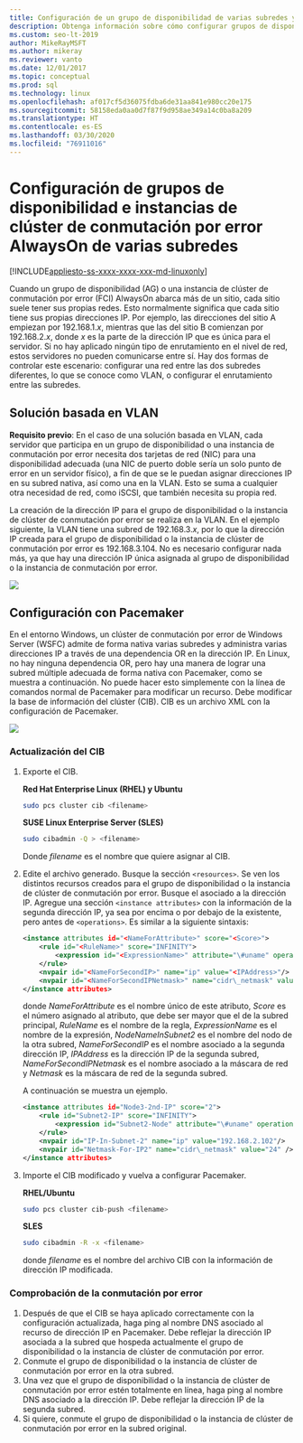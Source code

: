 ```yaml
---
title: Configuración de un grupo de disponibilidad de varias subredes y FCI (Linux)
description: Obtenga información sobre cómo configurar grupos de disponibilidad AlwaysOn e instancias de clúster de conmutación por error (FCI) de varias subredes para SQL Server en Linux.
ms.custom: seo-lt-2019
author: MikeRayMSFT
ms.author: mikeray
ms.reviewer: vanto
ms.date: 12/01/2017
ms.topic: conceptual
ms.prod: sql
ms.technology: linux
ms.openlocfilehash: af017cf5d36075fdba6de31aa841e980cc20e175
ms.sourcegitcommit: 58158eda0aa0d7f87f9d958ae349a14c0ba8a209
ms.translationtype: HT
ms.contentlocale: es-ES
ms.lasthandoff: 03/30/2020
ms.locfileid: "76911016"
---
```

# <a name="configure-multiple-subnet-always-on-availability-groups-and-failover-cluster-instances"></a>Configuración de grupos de disponibilidad e instancias de clúster de conmutación por error AlwaysOn de varias subredes

[!INCLUDE[appliesto-ss-xxxx-xxxx-xxx-md-linuxonly](../includes/appliesto-ss-xxxx-xxxx-xxx-md-linuxonly.md)]

Cuando un grupo de disponibilidad (AG) o una instancia de clúster de conmutación por error (FCI) AlwaysOn abarca más de un sitio, cada sitio suele tener sus propias redes. Esto normalmente significa que cada sitio tiene sus propias direcciones IP. Por ejemplo, las direcciones del sitio A empiezan por 192.168.1.*x*, mientras que las del sitio B comienzan por 192.168.2.*x*, donde *x* es la parte de la dirección IP que es única para el servidor. Si no hay aplicado ningún tipo de enrutamiento en el nivel de red, estos servidores no pueden comunicarse entre sí. Hay dos formas de controlar este escenario: configurar una red entre las dos subredes diferentes, lo que se conoce como VLAN, o configurar el enrutamiento entre las subredes.

## <a name="vlan-based-solution"></a>Solución basada en VLAN
 
**Requisito previo**: En el caso de una solución basada en VLAN, cada servidor que participa en un grupo de disponibilidad o una instancia de conmutación por error necesita dos tarjetas de red (NIC) para una disponibilidad adecuada (una NIC de puerto doble sería un solo punto de error en un servidor físico), a fin de que se le puedan asignar direcciones IP en su subred nativa, así como una en la VLAN. Esto se suma a cualquier otra necesidad de red, como iSCSI, que también necesita su propia red.

La creación de la dirección IP para el grupo de disponibilidad o la instancia de clúster de conmutación por error se realiza en la VLAN. En el ejemplo siguiente, la VLAN tiene una subred de 192.168.3.*x*, por lo que la dirección IP creada para el grupo de disponibilidad o la instancia de clúster de conmutación por error es 192.168.3.104. No es necesario configurar nada más, ya que hay una dirección IP única asignada al grupo de disponibilidad o la instancia de conmutación por error.

![](./media/sql-server-linux-configure-multiple-subnet/image1.png)

## <a name="configuration-with-pacemaker"></a>Configuración con Pacemaker

En el entorno Windows, un clúster de conmutación por error de Windows Server (WSFC) admite de forma nativa varias subredes y administra varias direcciones IP a través de una dependencia OR en la dirección IP. En Linux, no hay ninguna dependencia OR, pero hay una manera de lograr una subred múltiple adecuada de forma nativa con Pacemaker, como se muestra a continuación. No puede hacer esto simplemente con la línea de comandos normal de Pacemaker para modificar un recurso. Debe modificar la base de información del clúster (CIB). CIB es un archivo XML con la configuración de Pacemaker.

![](./media/sql-server-linux-configure-multiple-subnet/image2.png)

### <a name="update-the-cib"></a>Actualización del CIB

1.  Exporte el CIB.

    **Red Hat Enterprise Linux (RHEL) y Ubuntu**

    ```bash
    sudo pcs cluster cib <filename>
    ```

    **SUSE Linux Enterprise Server (SLES)**

    ```bash
    sudo cibadmin -Q > <filename>
    ```

    Donde *filename* es el nombre que quiere asignar al CIB.

2.  Edite el archivo generado. Busque la sección `<resources>`. Se ven los distintos recursos creados para el grupo de disponibilidad o la instancia de clúster de conmutación por error. Busque el asociado a la dirección IP. Agregue una sección `<instance attributes>` con la información de la segunda dirección IP, ya sea por encima o por debajo de la existente, pero antes de `<operations>`. Es similar a la siguiente sintaxis:

    ```xml
    <instance attributes id="<NameForAttribute>" score="<Score>">
        <rule id="<RuleName>" score="INFINITY">
            <expression id="<ExpressionName>" attribute="\#uname" operation="eq" value="<NodeNameInSubnet2>" />
        </rule>
        <nvpair id="<NameForSecondIP>" name="ip" value="<IPAddress>"/>
        <nvpair id="<NameForSecondIPNetmask>" name="cidr\_netmask" value="<Netmask>"/>
    </instance attributes>
    ```
    
    donde *NameForAttribute* es el nombre único de este atributo, *Score* es el número asignado al atributo, que debe ser mayor que el de la subred principal, *RuleName* es el nombre de la regla, *ExpressionName* es el nombre de la expresión, *NodeNameInSubnet2* es el nombre del nodo de la otra subred, *NameForSecondIP* es el nombre asociado a la segunda dirección IP, *IPAddress* es la dirección IP de la segunda subred, *NameForSecondIPNetmask* es el nombre asociado a la máscara de red y *Netmask* es la máscara de red de la segunda subred.
    
    A continuación se muestra un ejemplo.
    
    ```xml
    <instance attributes id="Node3-2nd-IP" score="2">
        <rule id="Subnet2-IP" score="INFINITY">
            <expression id="Subnet2-Node" attribute="\#uname" operation="eq" value="Node3" />
        </rule>
        <nvpair id="IP-In-Subnet-2" name="ip" value="192.168.2.102"/>
        <nvpair id="Netmask-For-IP2" name="cidr\_netmask" value="24" />
    </instance attributes>
    ```

3.  Importe el CIB modificado y vuelva a configurar Pacemaker.

    **RHEL/Ubuntu**
    
    ```bash
    sudo pcs cluster cib-push <filename>
    ```

    **SLES**
    
    ```bash
    sudo cibadmin -R -x <filename>
    ```

    donde *filename* es el nombre del archivo CIB con la información de dirección IP modificada.

### <a name="check-and-verify-failover"></a>Comprobación de la conmutación por error

1.  Después de que el CIB se haya aplicado correctamente con la configuración actualizada, haga ping al nombre DNS asociado al recurso de dirección IP en Pacemaker. Debe reflejar la dirección IP asociada a la subred que hospeda actualmente el grupo de disponibilidad o la instancia de clúster de conmutación por error.
2.  Conmute el grupo de disponibilidad o la instancia de clúster de conmutación por error en la otra subred.
3.  Una vez que el grupo de disponibilidad o la instancia de clúster de conmutación por error estén totalmente en línea, haga ping al nombre DNS asociado a la dirección IP. Debe reflejar la dirección IP de la segunda subred.
4.  Si quiere, conmute el grupo de disponibilidad o la instancia de clúster de conmutación por error en la subred original.
